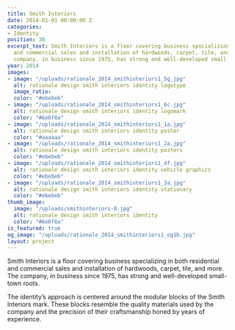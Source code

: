 ```yaml
---
title: Smith Interiors
date: 2014-01-01 00:00:00 Z
categories:
- Identity
position: 38
excerpt_text: Smith Interiors is a floor covering business specializing in both residential
  and commercial sales and installation of hardwoods, carpet, tile, and more. The
  company, in business since 1975, has strong and well-developed small-town roots.
year: 2014
images:
- image: "/uploads/rationale_2014_smithinteriors1_5g.jpg"
  alt: rationale design smith interiors identity logotype
  image_ratio: 
  color: "#ebebeb"
- image: "/uploads/rationale_2014_smithinteriors1_6c.jpg"
  alt: rationale design smith interiors identity logomark
  color: "#6e6f6a"
- image: "/uploads/rationale_2014_smithinteriors1_1a.jpg"
  alt: rationale design smith interiors identity poster
  color: "#aaaaaa"
- image: "/uploads/rationale_2014_smithinteriors1_2a.jpg"
  alt: rationale design smith interiors identity posters
  color: "#ebebeb"
- image: "/uploads/rationale_2014_smithinteriors1_4f.jpg"
  alt: rationale design smith interiors identity vehicle graphics
  color: "#ebebeb"
- image: "/uploads/rationale_2014_smithinteriors1_3a.jpg"
  alt: rationale design smith interiors identity stationary
  color: "#ebebeb"
thumb_image:
  image: "/uploads/smithinteriors-0.jpg"
  alt: rationale design smith interiors identity
  color: "#6e6f6a"
is_featured: true
og_image: "/uploads/rationale_2014_smithinteriors1_og1b.jpg"
layout: project
---
```


Smith Interiors is a floor covering business specializing in both residential and commercial sales and installation of hardwoods, carpet, tile, and more. The company, in business since 1975, has strong and well-developed small-town roots.

The identity’s approach is centered around the modular blocks of the Smith Interiors mark. These blocks resemble the quality materials used by the company and the precision of their craftsmanship honed by years of experience.